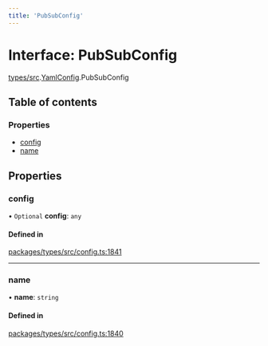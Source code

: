 ```yaml
---
title: 'PubSubConfig'
---
```


# Interface: PubSubConfig

[types/src](../modules/types_src).[YamlConfig](../modules/types_src.YamlConfig).PubSubConfig

## Table of contents

### Properties

- [config](types_src.YamlConfig.PubSubConfig#config)
- [name](types_src.YamlConfig.PubSubConfig#name)

## Properties

### config

• `Optional` **config**: `any`

#### Defined in

[packages/types/src/config.ts:1841](https://github.com/Urigo/graphql-mesh/blob/master/packages/types/src/config.ts#L1841)

___

### name

• **name**: `string`

#### Defined in

[packages/types/src/config.ts:1840](https://github.com/Urigo/graphql-mesh/blob/master/packages/types/src/config.ts#L1840)
